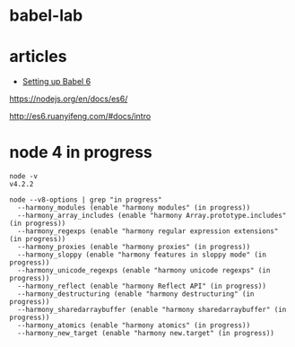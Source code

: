 # babel-lab


# articles
- [Setting up Babel 6](http://babeljs.io/blog/2015/10/31/setting-up-babel-6/)

https://nodejs.org/en/docs/es6/

http://es6.ruanyifeng.com/#docs/intro


# node 4 in progress
```
node -v
v4.2.2

node --v8-options | grep "in progress"
  --harmony_modules (enable "harmony modules" (in progress))
  --harmony_array_includes (enable "harmony Array.prototype.includes" (in progress))
  --harmony_regexps (enable "harmony regular expression extensions" (in progress))
  --harmony_proxies (enable "harmony proxies" (in progress))
  --harmony_sloppy (enable "harmony features in sloppy mode" (in progress))
  --harmony_unicode_regexps (enable "harmony unicode regexps" (in progress))
  --harmony_reflect (enable "harmony Reflect API" (in progress))
  --harmony_destructuring (enable "harmony destructuring" (in progress))
  --harmony_sharedarraybuffer (enable "harmony sharedarraybuffer" (in progress))
  --harmony_atomics (enable "harmony atomics" (in progress))
  --harmony_new_target (enable "harmony new.target" (in progress))
```

